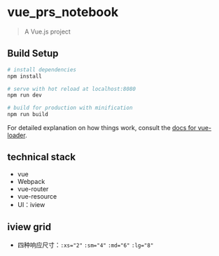 # vue_prs_notebook

> A Vue.js project

## Build Setup

``` bash
# install dependencies
npm install

# serve with hot reload at localhost:8080
npm run dev

# build for production with minification
npm run build
```

For detailed explanation on how things work, consult the [docs for vue-loader](http://vuejs.github.io/vue-loader).

## technical stack
* vue
* Webpack
* vue-router
* vue-resource
* UI：iview

## iview grid
* 四种响应尺寸：`:xs="2"` `:sm="4"` `:md="6"` `:lg="8"`
